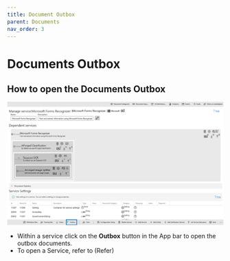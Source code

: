 ```yaml
---
title: Document Outbox
parent: Documents
nav_order: 3
---
```


# Documents Outbox

## How to open the Documents Outbox

![](<../assets/77 (1).png>)

* Within a service click on the **Outbox** button in the App bar to open the outbox documents.
* To open a Service, refer to (Refer)
